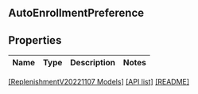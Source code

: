 ## AutoEnrollmentPreference

## Properties

Name | Type | Description | Notes
------------ | ------------- | ------------- | -------------

[[ReplenishmentV20221107 Models]](../) [[API list]](../../Api) [[README]](../../../README.md)
